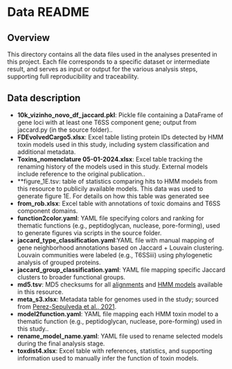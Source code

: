 # Data README

## Overview

This directory contains all the data files used in the analyses presented in this project.
Each file corresponds to a specific dataset or intermediate result, and serves as input or output for the various analysis steps, supporting full reproducibility and traceability.

## Data description


- **10k_vizinho_novo_df_jaccard.pkl**:  Pickle file containing a DataFrame of gene loci with at least one T6SS component gene; output from jaccard.py (in the source folder)..
- **FDEvolvedCargo5.xlsx**: Excel table listing protein IDs detected by HMM toxin models used in this study, including system classification and additional metadata.
- **Toxins_nomenclature 05-01-2024.xlsx**: Excel table tracking the renaming history of the models used in this study. External models include reference to the original publication..
- **figure_1E.tsv: table of statistics comparing hits to HMM models from this resource to publicily available models. This data was used to generate figure 1E. For details on how this table was generated see 
- **from_rob.xlsx**: Excel table with annotations of toxic domains and T6SS component domains.
- **function2color.yaml**: YAML file specifying colors and ranking for thematic functions (e.g., peptidoglycan, nuclease, pore-forming), used to generate figures via scripts in the source folder.
- **jaccard_type_classification.yaml**:YAML file with manual mapping of gene neighborhood annotations based on Jaccard + Louvain clustering. Louvain communities were labeled (e.g., T6SSiii) using phylogenetic analysis of grouped proteins.
- **jaccard_group_classification.yaml**: YAML file mapping specific Jaccard clusters to broader functional groups.
- **md5.tsv**: MD5 checksums for all [alignments](../alns) and [HMM models](../hmm) available in this resource.
- **meta_s3.xlsx**: Metadata table for genomes used in the study; sourced from [Perez-Sepulveda et al., 2021](https://doi.org/10.1186/s13059-021-02536-3).
- **model2function.yaml**: YAML file mapping each HMM toxin model to a thematic function (e.g., peptidoglycan, nuclease, pore-forming) used in this study..
- **rename_model_name.yaml**:  YAML file used to rename selected models during the final analysis stage.
- **toxdist4.xlsx**: Excel table with references, statistics, and supporting information used to manually infer the function of toxin models.

